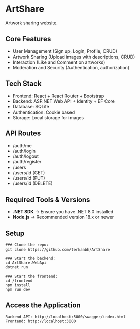 # ArtShare
Artwork sharing website.

## Core Features
- User Management (Sign up, Login, Profile, CRUD)
- Artwork Sharing (Upload images with descriptions, CRUD)
- Interaction (Like and Comment on artworks)
- Moderation and Security (Authentication, authorization)

## Tech Stack
- Frontend: React + React Router + Bootstrap
- Backend: ASP.NET Web API + Identity + EF Core
- Database: SQLite 
- Authentication: Cookie based
- Storage: Local storage for images

## API Routes 
- /auth/me
- /auth/login
- /auth/logout
- /auth/register
- /users
- /users/id (GET)
- /users/id (PUT)
- /users/id (DELETE)

## Required Tools & Versions
- __.NET SDK__ → Ensure you have .NET 8.0 installed
- __Node.js__ → Recommended version 18.x or newer

## Setup
```
### Clone the repo:
git clone https://github.com/terkanbh/ArtShare

### Start the backend:
cd ArtShare.WebApi
dotnet run

### Start the frontend:
cd /frontend
npm install
npm run dev
```

## Access the Application
```
Backend API: http://localhost:5000/swagger/index.html
Frontend: http://localhost:3000
```